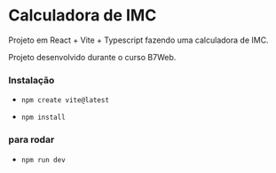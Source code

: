 # Calculadora de IMC

Projeto em React + Vite + Typescript fazendo uma calculadora de IMC.

Projeto desenvolvido durante o curso B7Web.

### Instalação

- `npm create vite@latest`

- `npm install`

### para rodar

- `npm run dev`
